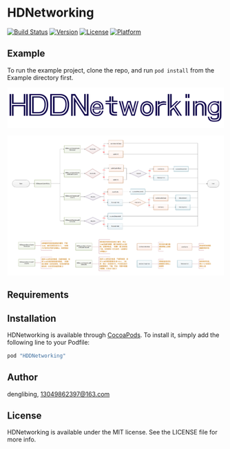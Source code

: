 # HDNetworking

[![Build Status](https://travis-ci.org/erduoniba/HDNetworking.svg?branch=master)](https://travis-ci.org/erduoniba/HDNetworking)
[![Version](https://img.shields.io/cocoapods/v/HDNetworking.svg?style=flat)](http://cocoapods.org/pods/HDNetworking)
[![License](https://img.shields.io/cocoapods/l/HDNetworking.svg?style=flat)](http://cocoapods.org/pods/HDNetworking)
[![Platform](https://img.shields.io/cocoapods/p/HDNetworking.svg?style=flat)](http://cocoapods.org/pods/HDNetworking)

## Example

To run the example project, clone the repo, and run `pod install` from the Example directory first.


![](./Example/HDDNetworking.png)

![](./Example/pilicy.png) 



## Requirements

## Installation

HDNetworking is available through [CocoaPods](http://cocoapods.org). To install
it, simply add the following line to your Podfile:

```ruby
pod "HDDNetworking"
```

## Author

denglibing, 13049862397@163.com

## License

HDNetworking is available under the MIT license. See the LICENSE file for more info.
